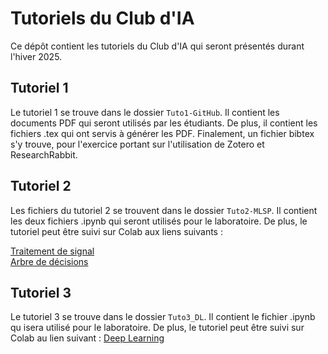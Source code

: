 # Tutoriels du Club d'IA

Ce dépôt contient les tutoriels du Club d'IA qui seront présentés durant l'hiver 2025. 

## Tutoriel 1
Le tutoriel 1 se trouve dans le dossier `Tuto1-GitHub`. Il contient les documents PDF qui seront utilisés par les étudiants. De plus, il contient les fichiers .tex qui ont servis à générer les PDF. Finalement, un fichier bibtex s'y trouve, pour l'exercice portant sur l'utilisation de Zotero et ResearchRabbit. 

## Tutoriel 2

Les fichiers du tutoriel 2 se trouvent dans le dossier `Tuto2-MLSP`. Il contient les deux fichiers .ipynb qui seront utilisés pour le laboratoire. De plus, le tutoriel peut être suivi sur Colab aux liens suivants : 

[Traitement de signal](https://colab.research.google.com/drive/1oWu5LGhkLxxoceMsau4RCbwd23NqTINa?usp=sharing)  
[Arbre de décisions](https://colab.research.google.com/drive/1G18Te2XvfXO67VVka_s8VKsGDq6dcXGD?usp=sharing)

## Tutoriel 3
Le tutoriel 3 se trouve dans le dossier `Tuto3_DL`. Il contient le fichier .ipynb qu isera utilisé pour le laboratoire. De plus, le tutoriel peut être suivi sur Colab au lien suivant : 
[Deep Learning](https://colab.research.google.com/drive/1NyZ1gsuupuZPs0mW0NVO6sxup0S-zYO7?usp=sharing)

